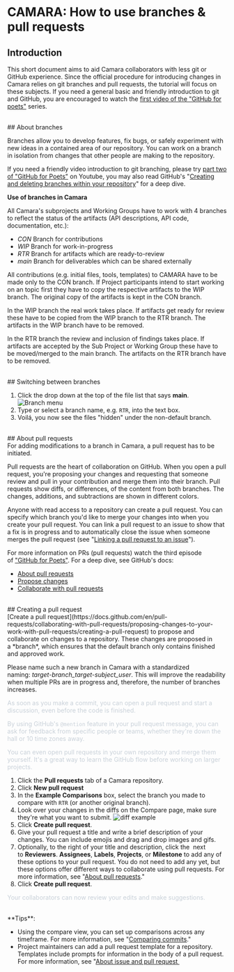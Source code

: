# CAMARA: How to use branches & pull requests

## Introduction

This short document aims to aid Camara collaborators with less git or GitHub experience. Since the official procedure for introducing changes in Camara relies on git branches and pull requests, the tutorial will focus on these subjects.
If you need a general basic and friendly introduction to git and GitHub, you are encouraged to watch the [first video of the "GitHub for poets"](https://www.youtube.com/watch?v=BCQHnlnPusY) series.

<br>
## About branches

Branches allow you to develop features, fix bugs, or safely experiment with new ideas in a contained area of our repository. You can work on a branch in isolation from changes that other people are making to the repository.

If you need a friendly video introduction to git branching, please try [part two of "GitHub for Poets"](https://www.youtube.com/watch?v=oPpnCh7InLY) on Youtube, you may also read GitHub's "[Creating and deleting branches within your repository](https://docs.github.com/en/articles/creating-and-deleting-branches-within-your-repository)" for a deep dive.

**Use of branches in Camara**

All Camara's subprojects and Working Groups have to work with 4 branches to reflect the status of the artifacts (API descriptions, API code, documentation, etc.):

* *CON* Branch for contributions
* *WIP* Branch for work-in-progress
* *RTR* Branch for artifacts which are ready-to-review
* *main* Branch for deliverables which can be shared externally

All contributions (e.g. initial files, tools, templates) to CAMARA have to be made only to the CON branch. If Project participants intend to start working on an topic first they have to copy the respective artifacts to the WIP branch. The original copy of the artifacts is kept in the CON branch.

In the WIP branch the real work takes place. If artifacts get ready for review these have to be copied from the WIP branch to the RTR branch. The artifacts in the WIP branch have to be removed.

In the RTR branch the review and inclusion of findings takes place. If artifacts are accepted by the Sub Project or Working Group these have to be moved/merged to the main branch. The artifacts on the RTR branch have to be removed.

<br>
## Switching between branches

1. Click the drop down at the top of the file list that says **main**.![Branch menu](https://docs.github.com/assets/cb-6252/images/help/branch/branch-selection-dropdown.png)
2. Type or select a branch name, e.g. `RTR`, into the text box.
3. Voilá, you now see the files "hidden" under the non-default branch.

<br>
## About pull requests
<br>
For adding modifications to a branch in Camara, a pull request has to be initiated.

Pull requests are the heart of collaboration on GitHub. When you open a pull request, you're proposing your changes and requesting that someone review and pull in your contribution and merge them into their branch. Pull requests show diffs, or differences, of the content from both branches. The changes, additions, and subtractions are shown in different colors.

Anyone with read access to a repository can create a pull request. You can specify which branch you'd like to merge your changes into when you create your pull request.
You can link a pull request to an issue to show that a fix is in progress and to automatically close the issue when someone merges the pull request (see "[Linking a pull request to an issue](https://docs.github.com/en/github/managing-your-work-on-github/linking-a-pull-request-to-an-issue)").

For more information on PRs (pull requests) watch the third episode of ["GitHub for Poets"](https://www.youtube.com/watch?v=_NrSWLQsDL4).
For a deep dive, see GitHub's docs:

* [About pull requests](https://docs.github.com/en/pull-requests/collaborating-with-pull-requests/proposing-changes-to-your-work-with-pull-requests/about-pull-requests)
* [Propose changes](https://docs.github.com/en/pull-requests/collaborating-with-pull-requests/proposing-changes-to-your-work-with-pull-requests "Propose changes")
* [Collaborate with pull requests](https://docs.github.com/en/pull-requests/collaborating-with-pull-requests "Collaborate with pull requests")

<br>
## Creating a pull request
<br>
[Create a pull request](https://docs.github.com/en/pull-requests/collaborating-with-pull-requests/proposing-changes-to-your-work-with-pull-requests/creating-a-pull-request) to propose and collaborate on changes to a repository. These changes are proposed in a *branch*, which ensures that the default branch only contains finished and approved work.

Please name such a new branch in Camara with a standardized naming: *target-branch\_target-subject\_user*. This will improve the readability when multiple PRs are in progress and, therefore, the number of branches increases.

<span class="colour" style="color:rgb(201, 209, 217)">As soon as you make a commit, you can open a pull request and start a discussion, even before the code is finished.</span>

<span class="colour" style="color:rgb(201, 209, 217)">By using GitHub's `@mention` feature in your pull request message, you can ask for feedback from specific people or teams, whether they're down the hall or 10 time zones away.</span>

<span class="colour" style="color:rgb(201, 209, 217)">You can even open pull requests in your own repository and merge them yourself. It's a great way to learn the GitHub flow before working on larger projects.</span>
<br>
1. Click the **Pull requests** tab of a Camara repository.
2. Click **New pull request**
3. In the **Example Comparisons** box, select the branch you made to compare with `RTR` (or another original branch).
4. Look over your changes in the diffs on the Compare page, make sure they're what you want to submit.
![diff example](https://docs.github.com/assets/cb-32937/images/help/repository/diffs.png)
5. Click **Create pull request**.
6. Give your pull request a title and write a brief description of your changes. You can include emojis and drag and drop images and gifs.
7. Optionally, to the right of your title and description, click the  next to **Reviewers**. **Assignees**, **Labels**, **Projects**, or **Milestone** to add any of these options to your pull request. You do not need to add any yet, but these options offer different ways to collaborate using pull requests. For more information, see "[About pull requests](https://docs.github.com/en/pull-requests/collaborating-with-pull-requests/proposing-changes-to-your-work-with-pull-requests/about-pull-requests)."
8. Click **Create pull request**.

<span class="colour" style="color:rgb(201, 209, 217)">Your collaborators can now review your edits and make suggestions.</span>

<br>
**Tips**:

* Using the compare view, you can set up comparisons across any timeframe. For more information, see "[Comparing commits](https://docs.github.com/en/pull-requests/committing-changes-to-your-project/viewing-and-comparing-commits/comparing-commits)."
* Project maintainers can add a pull request template for a repository. Templates include prompts for information in the body of a pull request. For more information, see "[About issue and pull request ](https://docs.github.com/en/articles/about-issue-and-pull-request-templates)